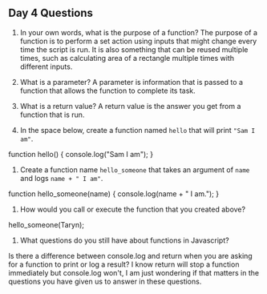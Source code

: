 ## Day 4 Questions

1. In your own words, what is the purpose of a function?
The purpose of a function is to perform a set action using inputs that might change every time the script is run.
It is also something that can be reused multiple times, such as calculating area of a rectangle multiple times with
different inputs.

1. What is a parameter?
A parameter is information that is passed to a function that allows the function to complete its task.

1. What is a return value?
A return value is the answer you get from a function that is run.

1. In the space below, create a function named `hello` that will print `"Sam I am"`.

function hello() {
  console.log("Sam I am");
}

1. Create a function name `hello_someone` that takes an argument of `name` and logs `name + " I am"`.

function hello_someone(name) {
  console.log(name + " I am.");
}

1. How would you call or execute the function that you created above?

hello_someone(Taryn);

1. What questions do you still have about functions in Javascript?

Is there a difference between console.log and return when you are asking for a function to print or log a result?
I know return will stop a function immediately but console.log won't, I am just wondering if that matters in the
questions you have given us to answer in these questions.
